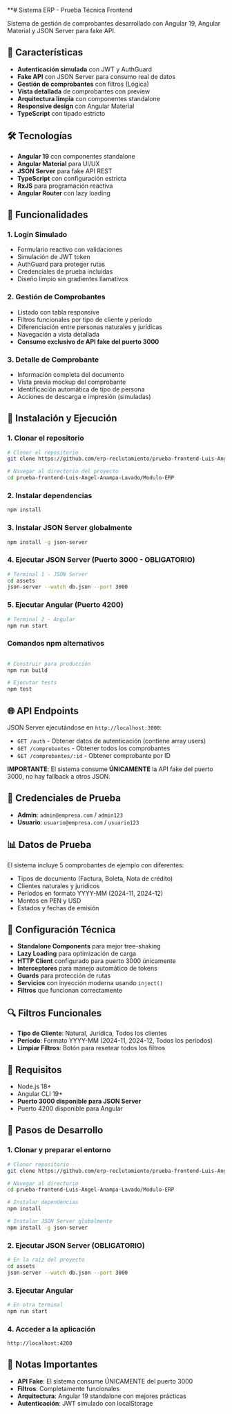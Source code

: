 **# Sistema ERP - Prueba Técnica Frontend

Sistema de gestión de comprobantes desarrollado con Angular 19, Angular Material y JSON Server para fake API.

## 🚀 Características

- **Autenticación simulada** con JWT y AuthGuard
- **Fake API** con JSON Server para consumo real de datos
- **Gestión de comprobantes** con filtros (Lógica)
- **Vista detallada** de comprobantes con preview
- **Arquitectura limpia** con componentes standalone
- **Responsive design** con Angular Material
- **TypeScript** con tipado estricto

## 🛠️ Tecnologías

- **Angular 19** con componentes standalone
- **Angular Material** para UI/UX
- **JSON Server** para fake API REST
- **TypeScript** con configuración estricta
- **RxJS** para programación reactiva
- **Angular Router** con lazy loading

## 📱 Funcionalidades

### 1. Login Simulado
- Formulario reactivo con validaciones
- Simulación de JWT token
- AuthGuard para proteger rutas
- Credenciales de prueba incluidas
- Diseño limpio sin gradientes llamativos

### 2. Gestión de Comprobantes
- Listado con tabla responsive
- Filtros funcionales por tipo de cliente y período
- Diferenciación entre personas naturales y jurídicas
- Navegación a vista detallada
- **Consumo exclusivo de API fake del puerto 3000**

### 3. Detalle de Comprobante
- Información completa del documento
- Vista previa mockup del comprobante
- Identificación automática de tipo de persona
- Acciones de descarga e impresión (simuladas)

## 🚀 Instalación y Ejecución

### 1. Clonar el repositorio
```bash
# Clonar el repositorio
git clone https://github.com/erp-reclutamiento/prueba-frontend-Luis-Angel-Anampa-Lavado.git

# Navegar al directorio del proyecto
cd prueba-frontend-Luis-Angel-Anampa-Lavado/Modulo-ERP
```

### 2. Instalar dependencias
```bash
npm install
```

### 3. Instalar JSON Server globalmente
```bash
npm install -g json-server
```

### 4. Ejecutar JSON Server (Puerto 3000 - OBLIGATORIO)
```bash
# Terminal 1 - JSON Server
cd assets
json-server --watch db.json --port 3000
```

### 5. Ejecutar Angular (Puerto 4200)
```bash
# Terminal 2 - Angular
npm run start
```

### Comandos npm alternativos
```bash

# Construir para producción
npm run build

# Ejecutar tests
npm test
```

## 🌐 API Endpoints

JSON Server ejecutándose en `http://localhost:3000`:

- `GET /auth` - Obtener datos de autenticación (contiene array users)
- `GET /comprobantes` - Obtener todos los comprobantes
- `GET /comprobantes/:id` - Obtener comprobante por ID

**IMPORTANTE**: El sistema consume **ÚNICAMENTE** la API fake del puerto 3000, no hay fallback a otros JSON.

## 🔐 Credenciales de Prueba

- **Admin**: `admin@empresa.com` / `admin123`
- **Usuario**: `usuario@empresa.com` / `usuario123`

## 📊 Datos de Prueba

El sistema incluye 5 comprobantes de ejemplo con diferentes:
- Tipos de documento (Factura, Boleta, Nota de crédito)
- Clientes naturales y jurídicos
- Períodos en formato YYYY-MM (2024-11, 2024-12)
- Montos en PEN y USD
- Estados y fechas de emisión

## 🔧 Configuración Técnica

- **Standalone Components** para mejor tree-shaking
- **Lazy Loading** para optimización de carga
- **HTTP Client** configurado para puerto 3000 únicamente
- **Interceptores** para manejo automático de tokens
- **Guards** para protección de rutas
- **Servicios** con inyección moderna usando `inject()`
- **Filtros** que funcionan correctamente

## 🔍 Filtros Funcionales

- **Tipo de Cliente**: Natural, Jurídica, Todos los clientes
- **Período**: Formato YYYY-MM (2024-11, 2024-12, Todos los períodos)
- **Limpiar Filtros**: Botón para resetear todos los filtros

## 🚨 Requisitos

- Node.js 18+
- Angular CLI 19+
- **Puerto 3000 disponible para JSON Server**
- Puerto 4200 disponible para Angular

## 🔧 Pasos de Desarrollo

### 1. Clonar y preparar el entorno
```bash
# Clonar repositorio
git clone https://github.com/erp-reclutamiento/prueba-frontend-Luis-Angel-Anampa-Lavado.git

# Navegar al directorio
cd prueba-frontend-Luis-Angel-Anampa-Lavado/Modulo-ERP

# Instalar dependencias
npm install

# Instalar JSON Server globalmente
npm install -g json-server
```

### 2. Ejecutar JSON Server (OBLIGATORIO)
```bash
# En la raíz del proyecto
cd assets
json-server --watch db.json --port 3000
```

### 3. Ejecutar Angular
```bash
# En otra terminal
npm run start
```

### 4. Acceder a la aplicación
```
http://localhost:4200
```

## 📝 Notas Importantes

- **API Fake**: El sistema consume ÚNICAMENTE del puerto 3000
- **Filtros**: Completamente funcionales
- **Arquitectura**: Angular 19 standalone con mejores prácticas
- **Autenticación**: JWT simulado con localStorage
